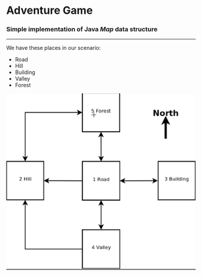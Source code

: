 # Adventure Game
### Simple implementation of Java *Map* data structure

---

We have these places in our scenario:

- Road
- Hill
- Building
- Valley
- Forest

![Places in our map](img.PNG)
